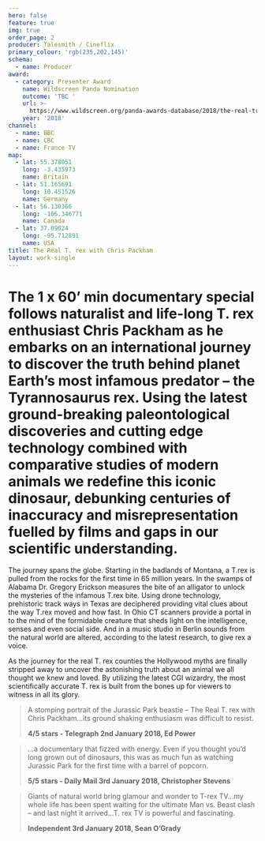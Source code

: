 ```yaml
---
hero: false
feature: true
img: true
order_page: 2
producer: Talesmith / Cineflix
primary_colour: 'rgb(235,202,145)'
schema:
  - name: Producer
award:
  - category: Presenter Award
    name: Wildscreen Panda Nomination
    outcome: 'TBC '
    url: >-
      https://www.wildscreen.org/panda-awards-database/2018/the-real-trex-with-chris-packham/
    year: '2018'
channel:
  - name: BBC
  - name: CBC
  - name: France TV
map:
  - lat: 55.378051
    long: -3.435973
    name: Britain
  - lat: 51.165691
    long: 10.451526
    name: Germany
  - lat: 56.130366
    long: -106.346771
    name: Canada
  - lat: 37.09024
    long: -95.712891
    name: USA
title: The Real T. rex with Chris Packham
layout: work-single
---
```

# The 1 x 60’ min documentary special follows naturalist and life-long T. rex enthusiast Chris Packham as he embarks on an international journey to discover the truth behind planet Earth’s most infamous predator – the Tyrannosaurus rex. Using the latest ground-breaking paleontological discoveries and cutting edge technology combined with comparative studies of modern animals we redefine this iconic dinosaur, debunking centuries of inaccuracy and misrepresentation fuelled by films and gaps in our scientific understanding.

The journey spans the globe. Starting in the badlands of Montana, a T.rex is pulled from the rocks for the first time in 65 million years. In the swamps of Alabama Dr. Gregory Erickson measures the bite of an alligator to unlock the mysteries of the infamous T.rex bite. Using drone technology, prehistoric track ways in Texas are deciphered providing vital clues about the way T.rex moved and how fast. In Ohio CT scanners provide a portal in to the mind of the formidable creature that sheds light on the intelligence, senses and even social side. And in a music studio in Berlin sounds from the natural world are altered, according to the latest research, to give rex a voice.

As the journey for the real T. rex counties the Hollywood myths are finally stripped away to uncover the astonishing truth about an animal we all thought we knew and loved. By utilizing the latest CGI wizardry, the most scientifically accurate T. rex is built from the bones up for viewers to witness in all its glory.

> A stomping portrait of the Jurassic Park beastie – The Real T. rex with Chris Packham…its ground shaking enthusiasm was difficult to resist.
>
> **4/5 stars - Telegraph 2nd January 2018, Ed Power**

> …a documentary that fizzed with energy. Even if you thought you’d long grown out of dinosaurs, this was as much fun as watching Jurassic Park for the first time with a barrel of popcorn.
>
> **5/5 stars - Daily Mail 3rd January 2018, Christopher Stevens**

> Giants of natural world bring glamour and wonder to T-rex TV…my whole life has been spent waiting for the ultimate Man vs. Beast clash – and last night it arrived…T. rex TV is powerful and fascinating.
>
> **Independent 3rd January 2018, Sean O’Grady**
